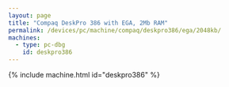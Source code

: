 ```yaml
---
layout: page
title: "Compaq DeskPro 386 with EGA, 2Mb RAM"
permalink: /devices/pc/machine/compaq/deskpro386/ega/2048kb/
machines:
  - type: pc-dbg
    id: deskpro386
---
```


{% include machine.html id="deskpro386" %}
